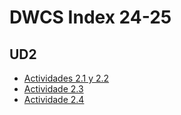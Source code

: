 # DWCS Index 24-25
## UD2
-  	[Actividades 2.1 y 2.2](https://github.com/dwcs-code-2425/Actividades2.1Y2.2)
-  	[Actividade 2.3](https://github.com/dwcs-code-2425/Actividad-2.3/tree/main)
-  	[Actividade 2.4](https://github.com/dwcs-code-2425/Actividade-2.4)
